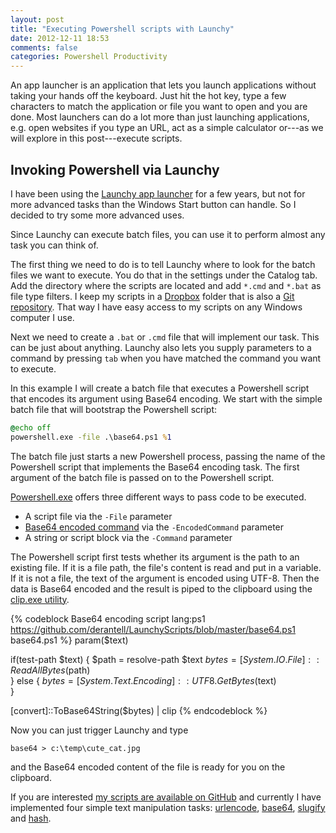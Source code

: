 ```yaml
---
layout: post
title: "Executing Powershell scripts with Launchy"
date: 2012-12-11 18:53
comments: false
categories: Powershell Productivity
---
```


An app launcher is an application that lets you launch applications without taking your hands off the keyboard. Just hit the hot key, type a few characters to match the application or file you want to open and you are done. Most launchers can do a lot more than just launching applications, e.g. open websites if you type an URL, act as a simple calculator or---as we will explore in this post---execute scripts.

<!-- more -->

## Invoking Powershell via Launchy

I have been using the [Launchy app launcher](http://www.launchy.net/) for a few years, but not for more advanced tasks than the Windows Start button can handle. So I decided to try some more advanced uses. 

Since Launchy can execute batch files, you can use it to perform almost any task you can think of.

The first thing we need to do is to tell Launchy where to look for the batch files we want to execute. You do that in the settings under the Catalog tab. Add the directory where the scripts are located and add `*.cmd` and `*.bat` as file type filters. I keep my scripts in a [Dropbox](http://dropbox.com) folder that is also a [Git repository](https://github.com/derantell/LaunchyScripts). That way I have easy access to my scripts on any Windows computer I use.

Next we need to create a `.bat` or `.cmd` file that will implement our task. This can be just about anything. Launchy also lets you supply parameters to a command by pressing `tab` when you have matched the command you want to execute. 

In this example I will create a batch file that executes a Powershell script that encodes its argument using Base64 encoding. We start with the simple batch file that will bootstrap the Powershell script:
	
``` bat Bootstrap batch file https://github.com/derantell/LaunchyScripts/blob/master/base64.cmd base64.cmd
@echo off
powershell.exe -file .\base64.ps1 %1
```

The batch file just starts a new Powershell process, passing the name of the Powershell script that implements the Base64 encoding task. The first argument of the batch file is passed on to the Powershell script.

[Powershell.exe](http://technet.microsoft.com/en-us/library/dd315276.aspx) offers three different ways to pass code to be executed. 

* A script file via the `-File` parameter
* [Base64 encoded command](http://dmitrysotnikov.wordpress.com/2011/07/06/passing-parameters-to-encodedcommand/) via the `-EncodedCommand` parameter
* A string or script block via the `-Command` parameter

The Powershell script first tests whether its argument is the path to an existing file. If it is a file path, the file's content is read and put in a variable. If it is not a file, the text of the argument is encoded using UTF-8. Then the data is Base64 encoded and the result is piped to the clipboard using the [clip.exe utility](http://blogs.msdn.com/b/tilovell/archive/2011/09/14/work-tool-of-the-day-clip-exe.aspx).

{% codeblock Base64 encoding script lang:ps1 https://github.com/derantell/LaunchyScripts/blob/master/base64.ps1 base64.ps1 %}
param($text)

if(test-path $text) {
    $path = resolve-path $text
    $bytes = [System.IO.File]::ReadAllBytes($path)    
} else {
    $bytes = [System.Text.Encoding]::UTF8.GetBytes($text)    
}

[convert]::ToBase64String($bytes) | clip
{% endcodeblock %}

Now you can just trigger Launchy and type 

`base64 > c:\temp\cute_cat.jpg`

and the Base64 encoded content of the file is ready for you on the clipboard.

If you are interested [my scripts are available on GitHub](https://github.com/derantell/LaunchyScripts) and currently I have implemented four simple text manipulation tasks: [urlencode](https://github.com/derantell/LaunchyScripts/blob/master/urlencode.cmd), [base64](https://github.com/derantell/LaunchyScripts/blob/master/base64.cmd), [slugify](https://github.com/derantell/LaunchyScripts/blob/master/slugify.cmd) and [hash](https://github.com/derantell/LaunchyScripts/blob/master/hash.cmd). 

